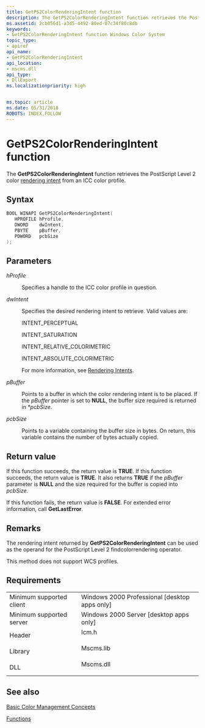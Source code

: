 ```yaml
---
title: GetPS2ColorRenderingIntent function
description: The GetPS2ColorRenderingIntent function retrieves the PostScript Level 2 color rendering intent from an ICC color profile.
ms.assetid: 2cb056d1-a3d5-4492-80ed-07c34f80c8db
keywords:
- GetPS2ColorRenderingIntent function Windows Color System
topic_type:
- apiref
api_name:
- GetPS2ColorRenderingIntent
api_location:
- mscms.dll
api_type:
- DllExport
ms.localizationpriority: high


ms.topic: article
ms.date: 05/31/2018
ROBOTS: INDEX,FOLLOW
---
```


# GetPS2ColorRenderingIntent function

The **GetPS2ColorRenderingIntent** function retrieves the PostScript Level 2 color [rendering intent](r.md) from an ICC color profile.

## Syntax


```C++
BOOL WINAPI GetPS2ColorRenderingIntent(
   HPROFILE hProfile,
   DWORD    dwIntent,
   PBYTE    pBuffer,
   PDWORD   pcbSize
);
```



## Parameters

<dl> <dt>

*hProfile* 
</dt> <dd>

Specifies a handle to the ICC color profile in question.

</dd> <dt>

*dwIntent* 
</dt> <dd>

Specifies the desired rendering intent to retrieve. Valid values are:

INTENT\_PERCEPTUAL

 

INTENT\_SATURATION

 

INTENT\_RELATIVE\_COLORIMETRIC

 

INTENT\_ABSOLUTE\_COLORIMETRIC

For more information, see [Rendering Intents](rendering-intents.md).

</dd> <dt>

*pBuffer* 
</dt> <dd>

Points to a buffer in which the color rendering intent is to be placed. If the *pBuffer* pointer is set to **NULL**, the buffer size required is returned in *\*pcbSize*.

</dd> <dt>

*pcbSize* 
</dt> <dd>

Points to a variable containing the buffer size in bytes. On return, this variable contains the number of bytes actually copied.

</dd> </dl>

## Return value

If this function succeeds, the return value is **TRUE**. If this function succeeds, the return value is **TRUE**. It also returns **TRUE** if the *pBuffer* parameter is **NULL** and the size required for the buffer is copied into *pcbSize.*

If this function fails, the return value is **FALSE**. For extended error information, call **GetLastError**.

## Remarks

The rendering intent returned by **GetPS2ColorRenderingIntent** can be used as the operand for the PostScript Level 2 findcolorrendering operator.

This method does not support WCS profiles.

## Requirements



|                                     |                                                                                      |
|-------------------------------------|--------------------------------------------------------------------------------------|
| Minimum supported client<br/> | Windows 2000 Professional \[desktop apps only\]<br/>                           |
| Minimum supported server<br/> | Windows 2000 Server \[desktop apps only\]<br/>                                 |
| Header<br/>                   | <dl> <dt>Icm.h</dt> </dl>     |
| Library<br/>                  | <dl> <dt>Mscms.lib</dt> </dl> |
| DLL<br/>                      | <dl> <dt>Mscms.dll</dt> </dl> |



## See also

<dl> <dt>

[Basic Color Management Concepts](basic-color-management-concepts.md)
</dt> <dt>

[Functions](functions.md)
</dt> </dl>

 

 





